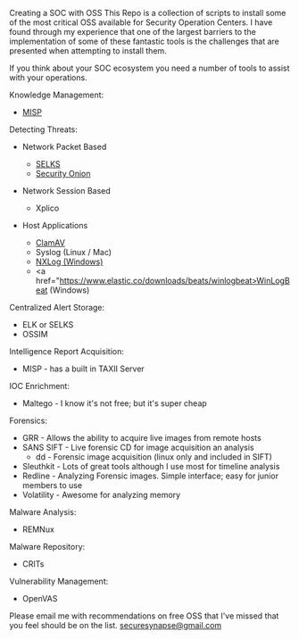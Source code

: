 Creating a SOC with OSS
This Repo is a collection of scripts to install some of the most critical OSS available for Security Operation Centers. I have found through my experience that one of the largest barriers to the implementation of some of these fantastic tools is the challenges that are presented when attempting to install them.

If you think about your SOC ecosystem you need a number of tools to assist with your operations.  

Knowledge Management:
- <a href="https://github.com/MISP/MISP">MISP</a>

Detecting Threats:
- Network Packet Based
  - <a href="https://www.stamus-networks.com/open-source/">SELKS</a>
  - <a href="https://securityonion.net/">Security Onion</a>

- Network Session Based
  - Xplico

- Host Applications
  - <a href="https://www.clamav.net/">ClamAV</a>
  - Syslog (Linux / Mac)
  - <a href="https://nxlog.co/">NXLog (Windows)</a>
  - <a href="https://www.elastic.co/downloads/beats/winlogbeat>WinLogBeat (Windows)</a>

Centralized Alert Storage:
- ELK or SELKS
- OSSIM

Intelligence Report Acquisition:
- MISP - has a built in TAXII Server 

IOC Enrichment:
- Maltego - I know it's not free; but it's super cheap

Forensics:
- GRR - Allows the ability to acquire live images from remote hosts
- SANS SIFT - Live forensic CD for image acquisition an analysis
  - dd - Forensic image acquisition (linux only and included in SIFT)
- Sleuthkit - Lots of great tools although I use most for timeline analysis
- Redline - Analyzing Forensic images. Simple interface; easy for junior members to use
- Volatility - Awesome for analyzing memory

Malware Analysis:
- REMNux

Malware Repository:
- CRITs

Vulnerability Management:
- OpenVAS

Please email me with recommendations on free OSS that I've missed that you feel should be on the list. securesynapse@gmail.com
